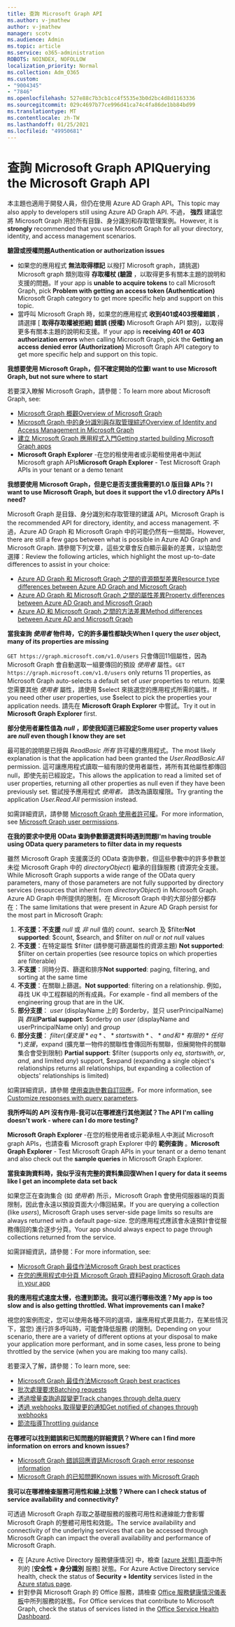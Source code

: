 ```yaml
---
title: 查詢 Microsoft Graph API
ms.author: v-jmathew
author: v-jmathew
manager: scotv
ms.audience: Admin
ms.topic: article
ms.service: o365-administration
ROBOTS: NOINDEX, NOFOLLOW
localization_priority: Normal
ms.collection: Adm_O365
ms.custom:
- "9004345"
- "7846"
ms.openlocfilehash: 527e88c7b3cb1cc4f5535e3b0d2bc4d8d1163336
ms.sourcegitcommit: 029c4697b77ce996d41ca74c4fa86de1bb84bd99
ms.translationtype: MT
ms.contentlocale: zh-TW
ms.lasthandoff: 01/25/2021
ms.locfileid: "49950681"
---
```

# <a name="querying-the-microsoft-graph-api"></a><span data-ttu-id="ce9bf-102">查詢 Microsoft Graph API</span><span class="sxs-lookup"><span data-stu-id="ce9bf-102">Querying the Microsoft Graph API</span></span>

<span data-ttu-id="ce9bf-103">本主題也適用于開發人員，但仍在使用 Azure AD Graph API。</span><span class="sxs-lookup"><span data-stu-id="ce9bf-103">This topic may also apply to developers still using Azure AD Graph API.</span></span> <span data-ttu-id="ce9bf-104">不過， **強烈** 建議您將 Microsoft Graph 用於所有目錄、身分識別和存取管理案例。</span><span class="sxs-lookup"><span data-stu-id="ce9bf-104">However, it is **strongly** recommended that you use Microsoft Graph for all your directory, identity, and access management scenarios.</span></span>

<span data-ttu-id="ce9bf-105">**驗證或授權問題**</span><span class="sxs-lookup"><span data-stu-id="ce9bf-105">**Authentication or authorization issues**</span></span>

- <span data-ttu-id="ce9bf-106">如果您的應用程式 **無法取得標記** 以撥打 Microsoft graph，請挑選) Microsoft graph 類別取得 **存取權杖 (驗證** ，以取得更多有關本主題的說明和支援的問題。</span><span class="sxs-lookup"><span data-stu-id="ce9bf-106">If your app is **unable to acquire tokens** to call Microsoft Graph, pick **Problem with getting an access token (Authentication)** Microsoft Graph category to get more specific help and support on this topic.</span></span>
- <span data-ttu-id="ce9bf-107">當呼叫 Microsoft Graph 時，如果您的應用程式 **收到401或403授權錯誤** ，請選擇 [ **取得存取權被拒絕] 錯誤 (授權)** Microsoft Graph API 類別，以取得更多有關本主題的說明和支援。</span><span class="sxs-lookup"><span data-stu-id="ce9bf-107">If your app is **receiving 401 or 403 authorization errors** when calling Microsoft Graph, pick the **Getting an access denied error (Authorization)** Microsoft Graph API category to get more specific help and support on this topic.</span></span>

<span data-ttu-id="ce9bf-108">**我想要使用 Microsoft Graph，但不確定開始的位置**</span><span class="sxs-lookup"><span data-stu-id="ce9bf-108">**I want to use Microsoft Graph, but not sure where to start**</span></span>

<span data-ttu-id="ce9bf-109">若要深入瞭解 Microsoft Graph，請參閱：</span><span class="sxs-lookup"><span data-stu-id="ce9bf-109">To learn more about Microsoft Graph, see:</span></span>

- [<span data-ttu-id="ce9bf-110">Microsoft Graph 概觀</span><span class="sxs-lookup"><span data-stu-id="ce9bf-110">Overview of Microsoft Graph</span></span>](https://docs.microsoft.com/graph/overview)
- [<span data-ttu-id="ce9bf-111">Microsoft Graph 中的身分識別與存取管理綜述</span><span class="sxs-lookup"><span data-stu-id="ce9bf-111">Overview of Identity and Access Management in Microsoft Graph</span></span>](https://docs.microsoft.com/graph/azuread-identity-access-management-concept-overview)
- [<span data-ttu-id="ce9bf-112">建立 Microsoft Graph 應用程式入門</span><span class="sxs-lookup"><span data-stu-id="ce9bf-112">Getting started building Microsoft Graph apps</span></span>](https://docs.microsoft.com/graph/)
- <span data-ttu-id="ce9bf-113">**Microsoft Graph Explorer** -在您的租使用者或示範租使用者中測試 Microsoft graph APIs</span><span class="sxs-lookup"><span data-stu-id="ce9bf-113">**Microsoft Graph Explorer** - Test Microsoft Graph APIs in your tenant or a demo tenant</span></span>

<span data-ttu-id="ce9bf-114">**我想要使用 Microsoft Graph，但是它是否支援我需要的1.0 版目錄 APIs？**</span><span class="sxs-lookup"><span data-stu-id="ce9bf-114">**I want to use Microsoft Graph, but does it support the v1.0 directory APIs I need?**</span></span>

<span data-ttu-id="ce9bf-115">Microsoft Graph 是目錄、身分識別和存取管理的建議 API。</span><span class="sxs-lookup"><span data-stu-id="ce9bf-115">Microsoft Graph is the recommended API for directory, identity, and access management.</span></span> <span data-ttu-id="ce9bf-116">不過，Azure AD Graph 和 Microsoft Graph 中的可能仍然有一些間距。</span><span class="sxs-lookup"><span data-stu-id="ce9bf-116">However, there are still a few gaps between what is possible in Azure AD Graph and Microsoft Graph.</span></span> <span data-ttu-id="ce9bf-117">請參閱下列文章，這些文章會反白顯示最新的差異，以協助您選擇：</span><span class="sxs-lookup"><span data-stu-id="ce9bf-117">Review the following articles, which highlight the most up-to-date differences to assist in your choice:</span></span>

- [<span data-ttu-id="ce9bf-118">Azure AD Graph 和 Microsoft Graph 之間的資源類型差異</span><span class="sxs-lookup"><span data-stu-id="ce9bf-118">Resource type differences between Azure AD Graph and Microsoft Graph</span></span>](https://docs.microsoft.com/graph/migrate-azure-ad-graph-resource-differences)
- [<span data-ttu-id="ce9bf-119">Azure AD Graph 和 Microsoft Graph 之間的屬性差異</span><span class="sxs-lookup"><span data-stu-id="ce9bf-119">Property differences between Azure AD Graph and Microsoft Graph</span></span>](https://docs.microsoft.com/graph/migrate-azure-ad-graph-property-differences)
- [<span data-ttu-id="ce9bf-120">Azure AD 和 Microsoft Graph 之間的方法差異</span><span class="sxs-lookup"><span data-stu-id="ce9bf-120">Method differences between Azure AD and Microsoft Graph</span></span>](https://docs.microsoft.com/graph/migrate-azure-ad-graph-method-differences)

<span data-ttu-id="ce9bf-121">**當我查詢 *使用者* 物件時，它的許多屬性都缺失**</span><span class="sxs-lookup"><span data-stu-id="ce9bf-121">**When I query the *user* object, many of its properties are missing**</span></span>

<span data-ttu-id="ce9bf-122">`GET https://graph.microsoft.com/v1.0/users` 只會傳回11個屬性，因為 Microsoft Graph 會自動選取一組要傳回的預設 *使用者* 屬性。</span><span class="sxs-lookup"><span data-stu-id="ce9bf-122">`GET https://graph.microsoft.com/v1.0/users` only returns 11 properties, as Microsoft Graph auto-selects a default set of *user* properties to return.</span></span> <span data-ttu-id="ce9bf-123">如果您需要其他 *使用者* 屬性，請使用 $select 來挑選您的應用程式所需的屬性。</span><span class="sxs-lookup"><span data-stu-id="ce9bf-123">If you need other *user* properties, use $select to pick the properties your application needs.</span></span> <span data-ttu-id="ce9bf-124">請先在 **Microsoft Graph Explorer** 中嘗試。</span><span class="sxs-lookup"><span data-stu-id="ce9bf-124">Try it out in **Microsoft Graph Explorer** first.</span></span>

<span data-ttu-id="ce9bf-125">**部分使用者屬性值為 *null* ，即使我知道已經設定**</span><span class="sxs-lookup"><span data-stu-id="ce9bf-125">**Some user property values are *null* even though I know they are set**</span></span>

<span data-ttu-id="ce9bf-126">最可能的說明是已授與 *ReadBasic 所有* 許可權的應用程式。</span><span class="sxs-lookup"><span data-stu-id="ce9bf-126">The most likely explanation is that the application had been granted the *User.ReadBasic.All* permission.</span></span> <span data-ttu-id="ce9bf-127">這可讓應用程式讀取一組有限的使用者屬性，將所有其他屬性都傳回 null，即使先前已經設定。</span><span class="sxs-lookup"><span data-stu-id="ce9bf-127">This allows the application to read a limited set of user properties, returning all other properties as null even if they have been previously set.</span></span> <span data-ttu-id="ce9bf-128">嘗試授予應用程式 *使用者。* 請改為讀取權限。</span><span class="sxs-lookup"><span data-stu-id="ce9bf-128">Try granting the application *User.Read.All* permission instead.</span></span>

<span data-ttu-id="ce9bf-129">如需詳細資訊，請參閱 [Microsoft Graph 使用者許可權](https://docs.microsoft.com/graph/permissions-reference#user-permissions)。</span><span class="sxs-lookup"><span data-stu-id="ce9bf-129">For more information, see [Microsoft Graph user permissions](https://docs.microsoft.com/graph/permissions-reference#user-permissions).</span></span>

<span data-ttu-id="ce9bf-130">**在我的要求中使用 OData 查詢參數篩選資料時遇到問題**</span><span class="sxs-lookup"><span data-stu-id="ce9bf-130">**I'm having trouble using OData query parameters to filter data in my requests**</span></span>

<span data-ttu-id="ce9bf-131">雖然 Microsoft Graph 支援廣泛的 OData 查詢參數，但這些參數中的許多參數並未從 Microsoft Graph 中的 *directoryObject*) 繼承的目錄服務 (資源完全支援。</span><span class="sxs-lookup"><span data-stu-id="ce9bf-131">While Microsoft Graph supports a wide range of the OData query parameters, many of those parameters are not fully supported by directory services (resources that inherit from *directoryObject*) in Microsoft Graph.</span></span> <span data-ttu-id="ce9bf-132">Azure AD Graph 中所提供的限制，在 Microsoft Graph 中的大部分部分都存在：</span><span class="sxs-lookup"><span data-stu-id="ce9bf-132">The same limitations that were present in Azure AD Graph persist for the most part in Microsoft Graph:</span></span>

1. <span data-ttu-id="ce9bf-133">**不支援：不支援** *null* 或 *非 null* 值的 $count、$search 及 $filter</span><span class="sxs-lookup"><span data-stu-id="ce9bf-133">**Not supported**: $count, $search, and $filter on *null* or *not null* values</span></span>
2. <span data-ttu-id="ce9bf-134">**不支援**：在特定屬性 $filter (請參閱可篩選屬性的資源主題) </span><span class="sxs-lookup"><span data-stu-id="ce9bf-134">**Not supported**: $filter on certain properties (see resource topics on which properties are filterable)</span></span>
3. <span data-ttu-id="ce9bf-135">**不支援**：同時分頁、篩選和排序</span><span class="sxs-lookup"><span data-stu-id="ce9bf-135">**Not supported**: paging, filtering, and sorting at the same time</span></span>
4. <span data-ttu-id="ce9bf-136">**不支援**：在關聯上篩選。</span><span class="sxs-lookup"><span data-stu-id="ce9bf-136">**Not supported**: filtering on a relationship.</span></span> <span data-ttu-id="ce9bf-137">例如，尋找 UK 中工程群組的所有成員。</span><span class="sxs-lookup"><span data-stu-id="ce9bf-137">For example - find all members of the engineering group that are in the UK.</span></span>
5. <span data-ttu-id="ce9bf-138">**部分支援**： *user* (displayName 上的 $orderby，並只 userPrincipalName) 與 *群組*</span><span class="sxs-lookup"><span data-stu-id="ce9bf-138">**Partial support**: $orderby on *user* (displayName and userPrincipalName only) and *group*</span></span>
6. <span data-ttu-id="ce9bf-139">**部分支援**： $filter (僅支援 *eq*、 *startswith*、  *and 和* 有限的 *任何*) 支援，$expand (擴充單一物件的關聯性會傳回所有關聯，但展開物件的關聯集合會受到限制) </span><span class="sxs-lookup"><span data-stu-id="ce9bf-139">**Partial support**: $filter (supports only *eq*, *startswith*, *or*, *and*, and limited *any*) support, $expand (expanding a single object's relationships returns all relationships, but expanding a collection of objects' relationships is limited)</span></span>

<span data-ttu-id="ce9bf-140">如需詳細資訊，請參閱 [使用查詢參數自訂回應](https://docs.microsoft.com/graph/query-parameters)。</span><span class="sxs-lookup"><span data-stu-id="ce9bf-140">For more information, see [Customize responses with query parameters](https://docs.microsoft.com/graph/query-parameters).</span></span>

<span data-ttu-id="ce9bf-141">**我所呼叫的 API 沒有作用-我可以在哪裡進行其他測試？**</span><span class="sxs-lookup"><span data-stu-id="ce9bf-141">**The API I'm calling doesn't work - where can I do more testing?**</span></span>

<span data-ttu-id="ce9bf-142">**Microsoft Graph Explorer** -在您的租使用者或示範承租人中測試 Microsoft graph APIs，也請查看 Microsoft graph Explorer 中的 **範例查詢** 。</span><span class="sxs-lookup"><span data-stu-id="ce9bf-142">**Microsoft Graph Explorer** - Test Microsoft Graph APIs in your tenant or a demo tenant and also check out the **sample queries** in Microsoft Graph Explorer.</span></span>

<span data-ttu-id="ce9bf-143">**當我查詢資料時，我似乎沒有完整的資料集回復**</span><span class="sxs-lookup"><span data-stu-id="ce9bf-143">**When I query for data it seems like I get an incomplete data set back**</span></span>

<span data-ttu-id="ce9bf-144">如果您正在查詢集合 (如 *使用者*) 所示，Microsoft Graph 會使用伺服器端的頁面限制，因此會永遠以預設頁面大小傳回結果。</span><span class="sxs-lookup"><span data-stu-id="ce9bf-144">If you are querying a collection (like *users*), Microsoft Graph uses server-side page limits so results are always returned with a default page-size.</span></span> <span data-ttu-id="ce9bf-145">您的應用程式應該會永遠預計會從服務傳回的集合逐步分頁。</span><span class="sxs-lookup"><span data-stu-id="ce9bf-145">Your app should always expect to page through collections returned from the service.</span></span>

<span data-ttu-id="ce9bf-146">如需詳細資訊，請參閱：</span><span class="sxs-lookup"><span data-stu-id="ce9bf-146">For more information, see:</span></span>

- [<span data-ttu-id="ce9bf-147">Microsoft Graph 最佳作法</span><span class="sxs-lookup"><span data-stu-id="ce9bf-147">Microsoft Graph best practices</span></span>](https://docs.microsoft.com/graph/best-practices-concept)
- [<span data-ttu-id="ce9bf-148">在您的應用程式中分頁 Microsoft Graph 資料</span><span class="sxs-lookup"><span data-stu-id="ce9bf-148">Paging Microsoft Graph data in your app</span></span>](https://docs.microsoft.com/graph/paging)

<span data-ttu-id="ce9bf-149">**我的應用程式速度太慢，也遭到節流。我可以進行哪些改進？**</span><span class="sxs-lookup"><span data-stu-id="ce9bf-149">**My app is too slow and is also getting throttled. What improvements can I make?**</span></span>

<span data-ttu-id="ce9bf-150">視您的案例而定，您可以使用各種不同的選項，讓應用程式更具能力，在某些情況下，當您) 進行許多呼叫時，可能會降低服務 (的限制。</span><span class="sxs-lookup"><span data-stu-id="ce9bf-150">Depending on your scenario, there are a variety of different options at your disposal to make your application more performant, and in some cases, less prone to being throttled by the service (when you are making too many calls).</span></span>

<span data-ttu-id="ce9bf-151">若要深入了解，請參閱：</span><span class="sxs-lookup"><span data-stu-id="ce9bf-151">To learn more, see:</span></span>

- [<span data-ttu-id="ce9bf-152">Microsoft Graph 最佳作法</span><span class="sxs-lookup"><span data-stu-id="ce9bf-152">Microsoft Graph best practices</span></span>](https://docs.microsoft.com/graph/best-practices-concept)
- [<span data-ttu-id="ce9bf-153">批次處理要求</span><span class="sxs-lookup"><span data-stu-id="ce9bf-153">Batching requests</span></span>](https://docs.microsoft.com/graph/json-batching)
- [<span data-ttu-id="ce9bf-154">透過增量查詢追蹤變更</span><span class="sxs-lookup"><span data-stu-id="ce9bf-154">Track changes through delta query</span></span>](https://docs.microsoft.com/graph/delta-query-overview)
- [<span data-ttu-id="ce9bf-155">透過 webhooks 取得變更的通知</span><span class="sxs-lookup"><span data-stu-id="ce9bf-155">Get notified of changes through webhooks</span></span>](https://docs.microsoft.com/graph/webhooks)
- [<span data-ttu-id="ce9bf-156">節流指導</span><span class="sxs-lookup"><span data-stu-id="ce9bf-156">Throttling guidance</span></span>](https://docs.microsoft.com/graph/throttling)

<span data-ttu-id="ce9bf-157">**在哪裡可以找到錯誤和已知問題的詳細資訊？**</span><span class="sxs-lookup"><span data-stu-id="ce9bf-157">**Where can I find more information on errors and known issues?**</span></span>

- [<span data-ttu-id="ce9bf-158">Microsoft Graph 錯誤回應資訊</span><span class="sxs-lookup"><span data-stu-id="ce9bf-158">Microsoft Graph error response information</span></span>](https://docs.microsoft.com/graph/errors)
- [<span data-ttu-id="ce9bf-159">Microsoft Graph 的已知問題</span><span class="sxs-lookup"><span data-stu-id="ce9bf-159">Known issues with Microsoft Graph</span></span>](https://docs.microsoft.com/graph/known-issues)

<span data-ttu-id="ce9bf-160">**我可以在哪裡檢查服務可用性和線上狀態？**</span><span class="sxs-lookup"><span data-stu-id="ce9bf-160">**Where can I check status of service availability and connectivity?**</span></span>

<span data-ttu-id="ce9bf-161">可透過 Microsoft Graph 存取之基礎服務的服務可用性和連線能力會影響 Microsoft Graph 的整體可用性和效能。</span><span class="sxs-lookup"><span data-stu-id="ce9bf-161">The service availability and connectivity of the underlying services that can be accessed through Microsoft Graph can impact the overall availability and performance of Microsoft Graph.</span></span>

- <span data-ttu-id="ce9bf-162">在 [Azure Active Directory 服務健康情況] 中，檢查 [ [azure 狀態] 頁面](https://azure.microsoft.com/status/)中所列的 [**安全性 + 身分識別** 服務] 狀態。</span><span class="sxs-lookup"><span data-stu-id="ce9bf-162">For Azure Active Directory service health, check the status of **Security + Identity** services listed in the [Azure status page](https://azure.microsoft.com/status/).</span></span>
- <span data-ttu-id="ce9bf-163">針對參與 Microsoft Graph 的 Office 服務，請檢查 [Office 服務健康情況儀表板](https://portal.office.com/adminportal/home#/servicehealth)中所列服務的狀態。</span><span class="sxs-lookup"><span data-stu-id="ce9bf-163">For Office services that contribute to Microsoft Graph, check the status of services listed in the [Office Service Health Dashboard](https://portal.office.com/adminportal/home#/servicehealth).</span></span>
